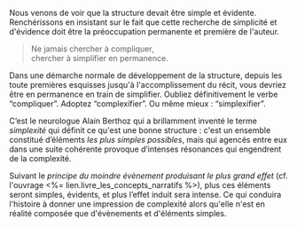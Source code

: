 <!-- Page: Une préoccupation permanente -->

Nous venons de voir que la structure devait être simple et évidente. Renchérissons en insistant sur le fait que cette recherche de simplicité et d'évidence doit être la préoccupation permanente et première de l'auteur.

> Ne jamais chercher à compliquer,<br>chercher à simplifier en permanence.

Dans une démarche normale de développement de la structure, depuis les toute premières esquisses jusqu'à l'accomplissement du récit, vous devriez être en permanence en train de simplifier. Oubliez définitivement le verbe “compliquer”. Adoptez “complexifier”. Ou même mieux : “simplexifier”.

C’est le neurologue Alain Berthoz qui a brillamment inventé le terme *simplexité* qui définit ce qu'est une bonne structure : c'est un ensemble constitué d’éléments *les plus simples possibles*, mais qui agencés entre eux dans une suite cohérente provoque d’intenses résonances qui engendrent de la complexité. 

Suivant le *principe du moindre évènement produisant le plus grand effet* (cf. l'ouvrage <%= lien.livre_les_concepts_narratifs %>), plus ces éléments seront simples, évidents, et plus l’effet induit sera intense. Ce qui conduira l'histoire à donner une impression de complexité alors qu'elle n'est en réalité composée que d'évènements et d'éléments simples.
